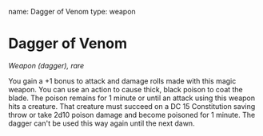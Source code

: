 name: Dagger of Venom
type: weapon

# Dagger of Venom
_Weapon (dagger), rare_

You gain a +1 bonus to attack and damage rolls made with this magic weapon.
You can use an action to cause thick, black poison to coat the blade. The poison remains for 1 minute or until an attack using this weapon hits a creature. That creature must succeed on a DC 15 Constitution saving throw or take 2d10 poison damage and become poisoned for 1 minute. The dagger can't be used this way again until the next dawn.
